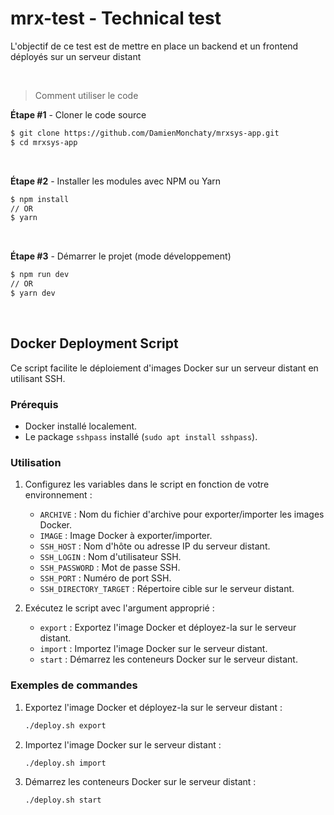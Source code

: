 # mrx-test - Technical test

L'objectif de ce test est de mettre en place un backend et un frontend déployés sur un serveur distant 

<br />

> Comment utiliser le code

**Étape #1** - Cloner le code source

```bash
$ git clone https://github.com/DamienMonchaty/mrxsys-app.git
$ cd mrxsys-app
```

<br />

**Étape #2** - Installer les modules avec NPM ou Yarn

```bash
$ npm install
// OR
$ yarn
```

<br />

**Étape #3** - Démarrer le projet (mode développement)

```bash
$ npm run dev
// OR
$ yarn dev
```

<br />

## Docker Deployment Script

Ce script facilite le déploiement d'images Docker sur un serveur distant en utilisant SSH.

### Prérequis

- Docker installé localement.
- Le package `sshpass` installé (`sudo apt install sshpass`).

### Utilisation

1. Configurez les variables dans le script en fonction de votre environnement :

    - `ARCHIVE` : Nom du fichier d'archive pour exporter/importer les images Docker.
    - `IMAGE` : Image Docker à exporter/importer.
    - `SSH_HOST` : Nom d'hôte ou adresse IP du serveur distant.
    - `SSH_LOGIN` : Nom d'utilisateur SSH.
    - `SSH_PASSWORD` : Mot de passe SSH.
    - `SSH_PORT` : Numéro de port SSH.
    - `SSH_DIRECTORY_TARGET` : Répertoire cible sur le serveur distant.

2. Exécutez le script avec l'argument approprié :

    - `export` : Exportez l'image Docker et déployez-la sur le serveur distant.
    - `import` : Importez l'image Docker sur le serveur distant.
    - `start` : Démarrez les conteneurs Docker sur le serveur distant.

### Exemples de commandes

1. Exportez l'image Docker et déployez-la sur le serveur distant :

    ```bash
    ./deploy.sh export
    ```

2. Importez l'image Docker sur le serveur distant :

    ```bash
    ./deploy.sh import
    ```

3. Démarrez les conteneurs Docker sur le serveur distant :

    ```bash
    ./deploy.sh start
    ```

